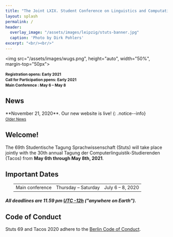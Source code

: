 ```yaml
---
title: "The Joint LXIX. Student Conference on Linguistics and Computational Linguistics Students Conference 2021"
layout: splash
permalink: /
header:
  overlay_image: "/assets/images/leipzig/stuts-banner.jpg"
  caption: 'Photo by Dirk Pohlers'
excerpt: "<br/><br/>"
---
```

<img src="/assets/images/wugs.png", height="auto", width="50%", margin-top="50px"><br/>

<div class="text-center">
    <span style="font-weight: bold; font-size: smaller;"> Registration opens: Early 2021<br/></span>
    <span style="font-weight: bold; font-size: smaller;"> Call for Participation ppens: Early 2021<br/></span>
    <span style="font-weight: bold; font-size: smaller;"> Main Conference : May 6 &ndash; May 8<br/></span>
</div>

<h2>News</h2>
**November 21, 2020**. Our new website is live!
{: .notice--info}

<div class="text-center">
    <a href="/archive/" style="font-size: smaller; font-decoration: italic;">Older News</a>
</div>

<h2>Welcome!</h2>

The 69th Studentische Tagung Sprachwissenschaft (Stuts) will take place jointly with the 30th annual Tagung der Computerlinguistik-Studierenden (Tacos) from <b>May 6th through May 8th, 2021</b>.

<h2 id="dates">Important Dates</h2>
<center>
<table style="width: 90%">
    <tbody>
        <tr>
            <td>Main conference</td>
            <td>Thursday &ndash; Saturday</td>
            <td>July 6 &ndash; 8, 2020</td>
        </tr>        
</tbody>
</table>
</center>
<h5>All deadlines are 11.59 pm <a target="_blank" href="https://www.timeanddate.com/time/zone/timezone/utc-12">UTC -12h</a> ("anywhere on Earth").</h5>

<h2>Code of Conduct</h2>
Stuts 69 and Tacos 2020 adhere to the <a href="https://berlincodeofconduct.org/">Berlin Code of Conduct</a>.
